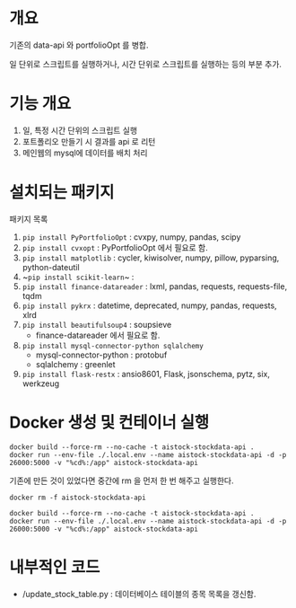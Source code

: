 # 개요

기존의 data-api 와 portfolioOpt 를 병합.

일 단위로 스크립트를 실행하거나, 시간 단위로 스크립트를 실행하는 등의 부분 추가.


# 기능 개요
1. 일, 특정 시간 단위의 스크립트 실행
2. 포트폴리오 만들기 시 결과를 api 로 리턴
3. 메인웹의 mysql에 데이터를 배치 처리


# 설치되는 패키지

패키지 목록
1. `pip install PyPortfolioOpt` : cvxpy, numpy, pandas, scipy
2. `pip install cvxopt` : PyPortfolioOpt 에서 필요로 함.
3. `pip install matplotlib` : cycler, kiwisolver, numpy, pillow, pyparsing, python-dateutil
4. ~`pip install scikit-learn`~ : 
5. `pip install finance-datareader` : lxml, pandas, requests, requests-file, tqdm
6. `pip install pykrx` : datetime, deprecated, numpy, pandas, requests, xlrd
7. `pip install beautifulsoup4` : soupsieve
    * finance-datareader 에서 필요로 함.
8. `pip install mysql-connector-python sqlalchemy`
   - mysql-connector-python : protobuf
   - sqlalchemy : greenlet
9. `pip install flask-restx` : ansio8601, Flask, jsonschema, pytz, six, werkzeug


# Docker 생성 및 컨테이너 실행
```console
docker build --force-rm --no-cache -t aistock-stockdata-api .
docker run --env-file ./.local.env --name aistock-stockdata-api -d -p 26000:5000 -v "%cd%:/app" aistock-stockdata-api
```


기존에 만든 것이 있었다면 중간에 rm 을 먼저 한 번 해주고 실행한다.
```console
docker rm -f aistock-stockdata-api

docker build --force-rm --no-cache -t aistock-stockdata-api .
docker run --env-file ./.local.env --name aistock-stockdata-api -d -p 26000:5000 -v "%cd%:/app" aistock-stockdata-api
```

# 내부적인 코드
* /update_stock_table.py : 데이터베이스 테이블의 종목 목록을 갱신함.
